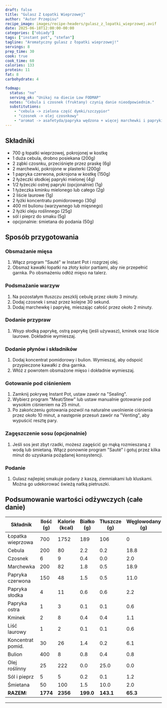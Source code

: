 ```yaml
---
draft: false
title: "Gulasz Z Łopatki Wieprzowej"
author: "Autor Przepisu"
recipe_image: images/recipe-headers/gulasz_z_lopatki_wieprzowej.avif
date: 2025-06-18T12:00:00-00:00
categories: ["obiady"]
tags: ["instant pot", "stefan"]
tagline: "Aromatyczny gulasz z łopatki wieprzowej!"
servings: 8
prep_time: 30
cook: true
cook_time: 60
calories: 133
protein: 11
fat: 8
carbohydrate: 4

fodmap:
  status: "no"
  serving_ok: "Unikaj na diecie Low FODMAP"
  notes: "Cebula i czosnek (fruktany) czynią danie nieodpowiednim."
  substitutions:
    - "cebula -> zielona część dymki/szczypior"
    - "czosnek -> olej czosnkowy"
    - "aromat -> asafetyda/papryka wędzona + więcej marchewki i papryki"
---
```


## Składniki
- 700 g łopatki wieprzowej, pokrojonej w kostkę
- 1 duża cebula, drobno posiekana (200g)
- 2 ząbki czosnku, przeciśnięte przez praskę (6g)
- 2 marchewki, pokrojone w plasterki (200g)
- 1 papryka czerwona, pokrojona w kostkę (150g)
- 2 łyżeczki słodkiej papryki mielonej (4g)
- 1/2 łyżeczki ostrej papryki (opcjonalnie) (1g)
- 1 łyżeczka kminku mielonego lub całego (2g)
- 2 liście laurowe (1g)
- 2 łyżki koncentratu pomidorowego (30g)
- 400 ml bulionu (warzywnego lub mięsnego)
- 2 łyżki oleju roślinnego (25g)
- sól i pieprz do smaku (5g)
- opcjonalnie: śmietana do podania (50g)

## Sposób przygotowania
### Obsmażanie mięsa
1. Włącz program "Sauté" w Instant Pot i rozgrzej olej.
2. Obsmaż kawałki łopatki na złoty kolor partiami, aby nie przepełnić garnka. Po obsmażeniu odłóż mięso na talerz.

### Podsmażanie warzyw
1. Na pozostałym tłuszczu zeszklij cebulę przez około 3 minuty.
2. Dodaj czosnek i smaż przez kolejne 30 sekund.
3. Dodaj marchewkę i paprykę, mieszając całość przez około 2 minuty.

### Dodanie przypraw
1. Wsyp słodką paprykę, ostrą paprykę (jeśli używasz), kminek oraz liście laurowe. Dokładnie wymieszaj.

### Dodanie płynów i składników
1. Dodaj koncentrat pomidorowy i bulion. Wymieszaj, aby odspoić przypieczone kawałki z dna garnka.
2. Włóż z powrotem obsmażone mięso i dokładnie wymieszaj.

### Gotowanie pod ciśnieniem
1. Zamknij pokrywę Instant Pot, ustaw zawór na "Sealing".
2. Wybierz program "Meat/Stew" lub ustaw manualnie gotowanie pod wysokim ciśnieniem na 25 minut.
3. Po zakończeniu gotowania pozwól na naturalne uwolnienie ciśnienia przez około 10 minut, a następnie przesuń zawór na "Venting", aby wypuścić resztę pary.

### Zagęszczenie sosu (opcjonalnie)
1. Jeśli sos jest zbyt rzadki, możesz zagęścić go mąką rozmieszaną z wodą lub śmietaną. Włącz ponownie program "Sauté" i gotuj przez kilka minut do uzyskania pożądanej konsystencji.

### Podanie
1. Gulasz najlepiej smakuje podany z kaszą, ziemniakami lub kluskami. Można go udekorować świeżą natką pietruszki.

## Podsumowanie wartości odżywczych (całe danie)

| Składnik         | Ilość (g) | Kalorie (kcal) | Białko (g) | Tłuszcze (g) | Węglowodany (g) |
|------------------|-----------|---------------|------------|--------------|-----------------|
| Łopatka wieprzowa| 700       | 1752          | 189        | 106          | 0               |
| Cebula           | 200       | 80            | 2.2        | 0.2          | 18.8            |
| Czosnek          | 6         | 9             | 0.4        | 0.0          | 2.0             |
| Marchewka        | 200       | 82            | 1.8        | 0.5          | 18.9            |
| Papryka czerwona | 150       | 48            | 1.5        | 0.5          | 11.0            |
| Papryka słodka   | 4         | 11            | 0.6        | 0.6          | 2.2             |
| Papryka ostra    | 1         | 3             | 0.1        | 0.1          | 0.6             |
| Kminek           | 2         | 8             | 0.4        | 0.4          | 1.1             |
| Liść laurowy     | 1         | 2             | 0.1        | 0.1          | 0.6             |
| Koncentrat pomid.| 30        | 26            | 1.4        | 0.2          | 6.1             |
| Bulion           | 400       | 8             | 0.8        | 0.4          | 0.8             |
| Olej roślinny    | 25        | 222           | 0.0        | 25.0         | 0.0             |
| Sól i pieprz     | 5         | 5             | 0.2        | 0.1          | 1.2             |
| Śmietana         | 50        | 100           | 1.5        | 10.0         | 2.0             |
| **RAZEM:**       | **1774**  | **2356**      | **199.0**  | **143.1**    | **65.3**        |

---